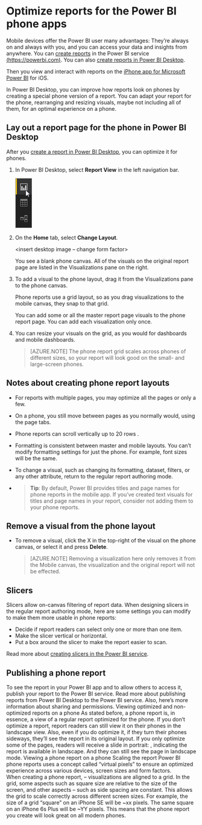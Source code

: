 <properties 
   pageTitle="Optimize reports for the Power BI phone apps"
   description="Learn how to create a special report layout in Power BI Desktop for the Power BI phone apps."
   services="powerbi" 
   documentationCenter="" 
   authors="maggiesMSFT" 
   manager="mblythe" 
   backup=""
   editor=""
   tags=""
   qualityFocus="no"
   qualityDate=""/>
 
<tags
   ms.service="powerbi"
   ms.devlang="NA"
   ms.topic="article"
   ms.tgt_pltfrm="NA"
   ms.workload="powerbi"
   ms.date="09/13/2016"
   ms.author="maggies"/>

# Optimize reports for the Power BI phone apps

Mobile devices offer the Power BI user many advantages: They’re always on and always with you, and you can access your data and insights from anywhere. You can [create reports](powerbi-service-create-a-new-report.md) in the Power BI service [(https://powerbi.com)](https://powerbi.com). You can also [create reports in Power BI Desktop](powerbi-desktop-report-view.md).

Then you view and interact with reports on the [iPhone app for Microsoft Power BI](http://go.microsoft.com/fwlink/?LinkId=522062) for iOS.

In Power BI Desktop, you can improve how reports look on phones by creating a special phone version of a report. You can adapt your report for the phone, rearranging and resizing visuals, maybe not including all of them, for an optimal experience on a phone.  

## Lay out a report page for the phone in Power BI Desktop

After you [create a report in Power BI Desktop](powerbi-desktop-report-view.md), you can optimize it for phones.

1. In Power BI Desktop, select **Report View** in the left navigation bar.

    ![](media/powerbi-desktop-create-phone-report/PBI_ReportViewInPBIDesigner_ChangeView.png)

2. On the **Home** tab, select **Change Layout**.  

    <insert desktop image – change form factor>

    You see a blank phone canvas. All of the visuals on the original report page are listed in the Visualizations pane on the right.
 
2. To add a visual to the phone layout, drag it from the Visualizations pane to the phone canvas.

    Phone reports use a grid layout, so as you drag visualizations to the mobile canvas, they snap to that grid.

    You can add some or all the master report page visuals to the phone report page. You can add each visualization only once.

    <add Gif of dragging and dropping a visualization>

3.	You can resize your visuals on the grid, as you would for dashboards and mobile dashboards.

    > [AZURE.NOTE] The phone report grid scales across phones of different sizes, so your report will look good on the small- and large-screen phones.

    <add Gif of resizing a vis to grid>

## Notes about creating phone report layouts
- For reports with multiple pages, you may optimize all the pages or only a few. 
- On a phone, you still move between pages as you normally would, using the page tabs.
- Phone reports can scroll vertically up to 20 rows  .
- Formatting is consistent between master and mobile layouts. You can’t modify formatting settings for just the phone. For example, font sizes will be the same.
- To change a visual, such as changing its formatting, dataset, filters, or any other attribute, return to the regular report authoring mode.

- > **Tip**: By default, Power BI provides titles and page names for phone reports in the mobile app. If you’ve created text visuals for titles and page names in your report, consider not adding them to your phone reports.     

## Remove a visual from the phone layout

-  To remove a visual, click the X in the top-right  of the visual on the phone canvas, or select it and press **Delete**.

    > [AZURE.NOTE] Removing a visualization here only removes it from the Mobile canvas, the visualization and the original report will not be effected.
    
    <add GIF of removing a vis>

## Slicers 
Slicers allow on-canvas filtering of report data. When designing slicers in the regular report authoring mode, here are some settings you can modify to make them more usable in phone reports:

- Decide if report readers can select only one or more than one item.
- Make the slicer vertical or horizontal. 
- Put a box around the slicer to make the report easier to scan.

Read more about [creating slicers in the Power BI service](powerbi-learning-3-4-create-slicers.md).    

## Publishing a phone report
To see the report in your Power BI app and to allow others to access it, publish your report to the Power BI service.
Read more about publishing reports from Power BI Desktop to the Power BI service.
Also, here’s more information about sharing and permissions.
Viewing optimized and non-optimized reports on a phone 
As stated before, a phone report is, in essence, a view of a regular report optimized for the phone. If you don’t optimize a report, report readers can still view it on their phones in the landscape view. Also, even if you do optimize it, if they turn their phones sideways, they’ll see the report in its original layout. 
If you only optimize some of the pages, readers will receive a slide in portrait:  , indicating the report is available in landscape.
<embed image of non-optimized page>
And they can still see the page in landscape mode.
Viewing a phone report on a phone
Scaling the report
Power BI phone reports uses a concept called “virtual pixels” to ensure an optimized experience across various devices, screen sizes and form factors.  
When creating a phone report, – visualizations are aligned to a grid. In the grid, some aspects such as square size are relative to the size of the screen, and other aspects – such as side spacing are constant.
This allows the grid to scale correctly across different screen sizes.
For example, the size of a grid “square” on an iPhone SE will be ~xx pixels. The same square on an iPhone 6s Plus will be ~YY pixels. This means that the phone report you create will look great on all modern phones.    


